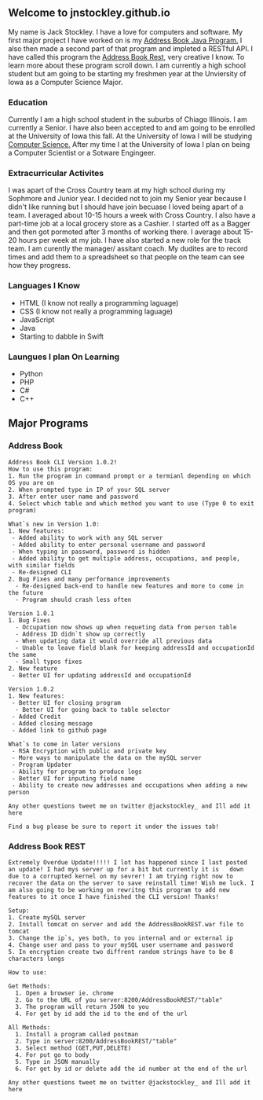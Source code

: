 ## Welcome to jnstockley.github.io

My name is Jack Stockley. I have a love for computers and software. My first major project I have worked on is my [Address Book Java Program.](https://github.com/jnstockley/AddressBook) I also then made a second part of that program and impleted a RESTful API. I have called this program the [Address Book Rest](https://github.com/jnstockley/AddressBookREST), very creative I know. To learn more about these program scroll down. I am currently a high school student but am going to be starting my freshmen year at the Unviersity of Iowa as a Computer Science Major.

### Education

Currently I am a high school student in the suburbs of Chiago Illinois. I am currently a Senior. I have also been accepted to and am going to be enrolled at the University of Iowa this fall. At the University of Iowa I will be studying [Computer Science.](https://cs.uiowa.edu/) After my time I at the University of Iowa I plan on being a Computer Scientist or a Sotware Engingeer.

### Extracurricular  Activites
I was apart of the Cross Country team at my high school during my Sophmore and Junior year. I decided not to join my Senior year because I didn't like running but I should have join becuase I loved being apart of a team. I averaged about 10-15 hours a week with Cross Country. I also have a part-time job at a local grocery store as a Cashier. I started off as a Bagger and then got pormoted after 3 months of working there. I average about 15-20 hours per week at my job. I have also started a new role for the track team. I am curently the manager/ assitant coach. My dudites are to record times and add them to a spreadsheet so that people on the team can see how they progress.


### Languages I Know
- HTML (I know not really a programming laguage)
- CSS (I know not really a programming laguage)
- JavaScript
- Java
- Starting to dabble in Swift

### Laungues I plan On Learning
- Python
- PHP
- C#
- C++

## Major Programs
   ### Address Book
    Address Book CLI Version 1.0.2!
    How to use this program:
    1. Run the program in command prompt or a termianl depending on which OS you are on
    2. When prompted type in IP of your SQL server
    3. After enter user name and password
    4. Select which table and which method you want to use (Type 0 to exit program)

    What`s new in Version 1.0:
    1. New features:
     - Added ability to work with any SQL server
     - Added ability to enter personal username and password
     - When typing in password, password is hidden
     - Added ability to get multiple address, occupations, and people, with similar fields
     - Re-designed CLI
    2. Bug Fixes and many performance improvements
      - Re-designed back-end to handle new features and more to come in the future
      - Program should crash less often
  
    Version 1.0.1
    1. Bug Fixes
      - Occupation now shows up when requeting data from person table
      - Address ID didn`t show up correctly
      - When updating data it would override all previous data
      - Unable to leave field blank for keeping addressId and occupationId the same
      - Small typos fixes
    2. New feature
     - Better UI for updating addressId and occupationId

    Version 1.0.2
    1. New features:
     - Better UI for closing program
      - Better UI for going back to table selector
     - Added Credit
     - Added closing message
     - Added link to github page
  
    What`s to come in later versions
     - RSA Encryption with public and private key
     - More ways to manipulate the data on the mySQL server
     - Program Updater
     - Ability for program to produce logs
     - Better UI for inputing field name
     - Ability to create new addresses and occupations when adding a new person
  
    Any other questions tweet me on twitter @jackstockley_ and Ill add it here

    Find a bug please be sure to report it under the issues tab!

   ### Address Book REST
    Extremely Overdue Update!!!!! I lot has happened since I last posted an update! I had mys server up for a bit but currently it is   down due to a corrupted kernel on my sevrer! I am trying right now to recover the data on the server to save reinstall time! Wish me luck. I am also going to be working on rewritng this program to add new features to it once I have finished the CLI version! Thanks!

    Setup:
    1. Create mySQL server
    2. Install tomcat on server and add the AddressBookREST.war file to tomcat
    3. Change the ip`s, yes both, to you internal and or external ip
    4. Change user and pass to your mySQL user username and password
    5. In encryption create two diffrent random strings have to be 8 characters longs

    How to use:

    Get Methods:
      1. Open a browser ie. chrome
      2. Go to the URL of you server:8200/AddressBookREST/"table"
      3. The program will return JSON to you
      4. For get by id add the id to the end of the url

    All Methods:
      1. Install a program called postman
      2. Type in server:8200/AddressBookREST/"table"
      3. Select method (GET,PUT,DELETE)
      4. For put go to body
      5. Type in JSON manually
      6. For get by id or delete add the id number at the end of the url

    Any other questions tweet me on twitter @jackstockley_ and Ill add it here
